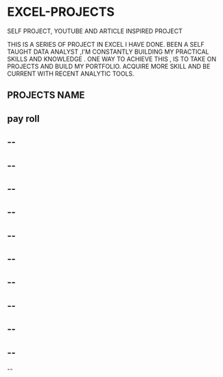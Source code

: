 # EXCEL-PROJECTS
SELF PROJECT, YOUTUBE  AND ARTICLE INSPIRED PROJECT 

THIS IS A SERIES OF PROJECT IN EXCEL I HAVE DONE. BEEN A SELF TAUGHT DATA ANALYST ,I'M CONSTANTLY BUILDING MY PRACTICAL SKILLS AND KNOWLEDGE .
ONE WAY TO ACHIEVE THIS , IS TO TAKE ON PROJECTS AND BUILD MY PORTFOLIO. ACQUIRE MORE SKILL AND BE CURRENT WITH RECENT ANALYTIC TOOLS.


PROJECTS NAME 
--
pay roll 
--
--
--
--
--
--
--
--
--
--
--
--
--
--
--
--
--
--
--
--
--
--
